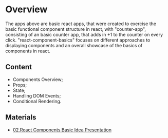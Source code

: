 # Overview 
The apps above are basic react apps, that were created to exercise the basic functional component structure in react, with
"counter-app", consisting of an basic counter app, that adds in +1 to the counter on every click. "react-component-basics" focuses on different approaches to displaying components and an overall showcase of the basics of components in react.

## Content
- Components Overview;
- Props;
- State;
- Handling DOM Events;
- Conditional Rendering.

## Materials
- [02.React Components Basic Idea Presentation](https://github.com/TheStormWeaver/Front-End/files/7490730/02.React-Components.-.Basic.Idea.pptx)
